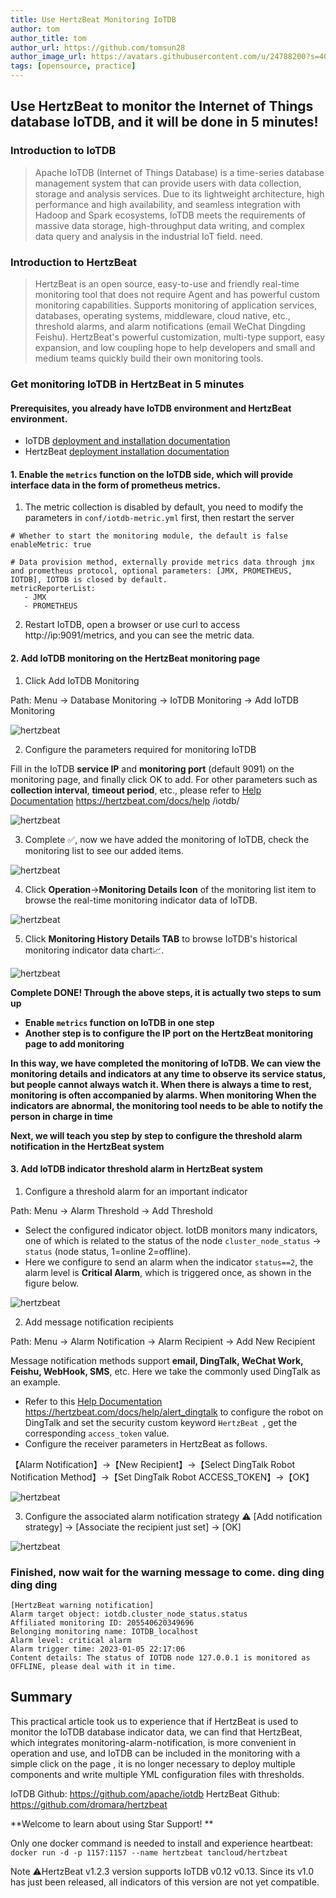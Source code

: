```yaml
---
title: Use HertzBeat Monitoring IoTDB     
author: tom  
author_title: tom   
author_url: https://github.com/tomsun28  
author_image_url: https://avatars.githubusercontent.com/u/24788200?s=400&v=4  
tags: [opensource, practice]
---
```


## Use HertzBeat to monitor the Internet of Things database IoTDB, and it will be done in 5 minutes!

### Introduction to IoTDB

> Apache IoTDB (Internet of Things Database) is a time-series database management system that can provide users with data collection, storage and analysis services.
> Due to its lightweight architecture, high performance and high availability, and seamless integration with Hadoop and Spark ecosystems, IoTDB meets the requirements of massive data storage, high-throughput data writing, and complex data query and analysis in the industrial IoT field. need.

### Introduction to HertzBeat

> HertzBeat is an open source, easy-to-use and friendly real-time monitoring tool that does not require Agent and has powerful custom monitoring capabilities.
> Supports monitoring of application services, databases, operating systems, middleware, cloud native, etc., threshold alarms, and alarm notifications (email WeChat Dingding Feishu).
> HertzBeat's powerful customization, multi-type support, easy expansion, and low coupling hope to help developers and small and medium teams quickly build their own monitoring tools.

### Get monitoring IoTDB in HertzBeat in 5 minutes

#### Prerequisites, you already have IoTDB environment and HertzBeat environment.

- IoTDB [deployment and installation documentation](https://iotdb.apache.org/UserGuide/V0.13.x/QuickStart/QuickStart.html)
- HertzBeat [deployment installation documentation](https://hertzbeat.com/docs/start/docker-deploy)

#### 1. Enable the `metrics` function on the IoTDB side, which will provide interface data in the form of prometheus metrics.

1. The metric collection is disabled by default, you need to modify the parameters in `conf/iotdb-metric.yml` first, then restart the server
```
# Whether to start the monitoring module, the default is false
enableMetric: true

# Data provision method, externally provide metrics data through jmx and prometheus protocol, optional parameters: [JMX, PROMETHEUS, IOTDB], IOTDB is closed by default.
metricReporterList:
   - JMX
   - PROMETHEUS
```

2. Restart IoTDB, open a browser or use curl to access http://ip:9091/metrics, and you can see the metric data.

#### 2. Add IoTDB monitoring on the HertzBeat monitoring page

1. Click Add IoTDB Monitoring

Path: Menu -> Database Monitoring -> IoTDB Monitoring -> Add IoTDB Monitoring

![hertzbeat](/img/blog/monitor-iotdb-1.png)

2. Configure the parameters required for monitoring IoTDB

Fill in the IoTDB **service IP** and **monitoring port** (default 9091) on the monitoring page, and finally click OK to add.
For other parameters such as **collection interval**, **timeout period**, etc., please refer to [Help Documentation](https://hertzbeat.com/docs/help/iotdb/) https://hertzbeat.com/docs/help /iotdb/

![hertzbeat](/img/blog/monitor-iotdb-2.png)

3. Complete ✅, now we have added the monitoring of IoTDB, check the monitoring list to see our added items.

![hertzbeat](/img/blog/monitor-iotdb-3.png)

4. Click **Operation**->**Monitoring Details Icon** of the monitoring list item to browse the real-time monitoring indicator data of IoTDB.

![hertzbeat](/img/blog/monitor-iotdb-4.png)

5. Click **Monitoring History Details TAB** to browse IoTDB's historical monitoring indicator data chart📈.

![hertzbeat](/img/blog/monitor-iotdb-5.png)

**Complete DONE! Through the above steps, it is actually two steps to sum up**
- **Enable `metrics` function on IoTDB in one step**
- **Another step is to configure the IP port on the HertzBeat monitoring page to add monitoring**


**In this way, we have completed the monitoring of IoTDB. We can view the monitoring details and indicators at any time to observe its service status, but people cannot always watch it. When there is always a time to rest, monitoring is often accompanied by alarms. When monitoring When the indicators are abnormal, the monitoring tool needs to be able to notify the person in charge in time**

**Next, we will teach you step by step to configure the threshold alarm notification in the HertzBeat system**

#### 3. Add IoTDB indicator threshold alarm in HertzBeat system

1. Configure a threshold alarm for an important indicator

Path: Menu -> Alarm Threshold -> Add Threshold

- Select the configured indicator object. IotDB monitors many indicators, one of which is related to the status of the node `cluster_node_status` -> `status` (node status, 1=online 2=offline).
- Here we configure to send an alarm when the indicator `status==2`, the alarm level is **Critical Alarm**, which is triggered once, as shown in the figure below.

![hertzbeat](/img/blog/monitor-iotdb-6.png)


2. Add message notification recipients

Path: Menu -> Alarm Notification -> Alarm Recipient -> Add New Recipient

Message notification methods support **email, DingTalk, WeChat Work, Feishu, WebHook, SMS**, etc. Here we take the commonly used DingTalk as an example.

- Refer to this [Help Documentation](https://hertzbeat.com/docs/help/alert_dingtalk) https://hertzbeat.com/docs/help/alert_dingtalk to configure the robot on DingTalk and set the security custom keyword `HertzBeat `, get the corresponding `access_token` value.
- Configure the receiver parameters in HertzBeat as follows.

【Alarm Notification】->【New Recipient】->【Select DingTalk Robot Notification Method】->【Set DingTalk Robot ACCESS_TOKEN】->【OK】

![hertzbeat](/img/blog/alert-notice-1.png)

3. Configure the associated alarm notification strategy ⚠️ [Add notification strategy] -> [Associate the recipient just set] -> [OK]

![hertzbeat](/img/blog/alert-notice-2.png)


### Finished, now wait for the warning message to come. ding ding ding ding

```
[HertzBeat warning notification]
Alarm target object: iotdb.cluster_node_status.status
Affiliated monitoring ID: 205540620349696
Belonging monitoring name: IOTDB_localhost
Alarm level: critical alarm
Alarm trigger time: 2023-01-05 22:17:06
Content details: The status of IOTDB node 127.0.0.1 is monitored as OFFLINE, please deal with it in time.
```

## Summary

This practical article took us to experience that if HertzBeat is used to monitor the IoTDB database indicator data, we can find that HertzBeat, which integrates monitoring-alarm-notification, is more convenient in operation and use, and IoTDB can be included in the monitoring with a simple click on the page , it is no longer necessary to deploy multiple components and write multiple YML configuration files with thresholds.

IoTDB Github: https://github.com/apache/iotdb
HertzBeat Github: https://github.com/dromara/hertzbeat

**Welcome to learn about using Star Support! **

Only one docker command is needed to install and experience heartbeat:
`docker run -d -p 1157:1157 --name hertzbeat tancloud/hertzbeat`

Note ⚠️HertzBeat v1.2.3 version supports IoTDB v0.12 v0.13. Since its v1.0 has just been released, all indicators of this version are not yet compatible.
